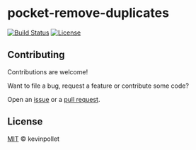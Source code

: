 # pocket-remove-duplicates

[![Build Status](https://github.com/kevinpollet/pocket-remove-duplicates/workflows/Build/badge.svg)](https://github.com/kevinpollet/pocket-remove-duplicates/actions/new)
[![License](https://img.shields.io/badge/license-MIT-blue.svg)](./LICENSE.md)

## Contributing

Contributions are welcome!

Want to file a bug, request a feature or contribute some code?

Open an [issue](https://github.com/kevinpollet/pocket-remove-duplicates/issues/new) or a [pull request](https://github.com/kevinpollet/pocket-remove-duplicates/pulls).

## License

[MIT](./LICENSE.md) © kevinpollet
